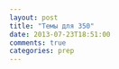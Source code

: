 ```yaml
---
layout: post
title: "Темы для 350"
date: 2013-07-23T18:51:00
comments: true
categories: prep
---
```

